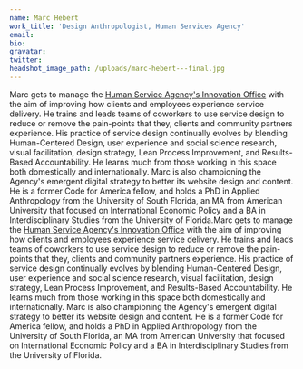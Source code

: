 ```yaml
---
name: Marc Hebert
work_title: 'Design Anthropologist, Human Services Agency'
email:
bio:
gravatar:
twitter:
headshot_image_path: /uploads/marc-hebert---final.jpg
---
```



Marc gets to manage the [Human Service Agency's Innovation Office](http://sfhsainnovationoffice.tumblr.com/) with the aim of improving how clients and employees experience service delivery. He trains and leads teams of coworkers to use service design to reduce or remove the pain-points that they, clients and community partners experience. His practice of service design continually evolves by blending Human-Centered Design, user experience and social science research, visual facilitation, design strategy, Lean Process Improvement, and Results-Based Accountability. He learns much from those working in this space both domestically and internationally. Marc is also championing the Agency's emergent digital strategy to better its website design and content. He is a former Code for America fellow, and holds a PhD in Applied Anthropology from the University of South Florida, an MA from American University that focused on International Economic Policy and a BA in Interdisciplinary Studies from the University of Florida.Marc gets to manage the [Human Service Agency's Innovation Office](http://sfhsainnovationoffice.tumblr.com/) with the aim of improving how clients and employees experience service delivery. He trains and leads teams of coworkers to use service design to reduce or remove the pain-points that they, clients and community partners experience. His practice of service design continually evolves by blending Human-Centered Design, user experience and social science research, visual facilitation, design strategy, Lean Process Improvement, and Results-Based Accountability. He learns much from those working in this space both domestically and internationally. Marc is also championing the Agency's emergent digital strategy to better its website design and content. He is a former Code for America fellow, and holds a PhD in Applied Anthropology from the University of South Florida, an MA from American University that focused on International Economic Policy and a BA in Interdisciplinary Studies from the University of Florida.